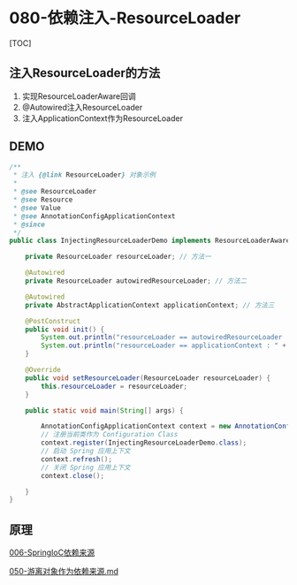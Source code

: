 # 080-依赖注入-ResourceLoader

[TOC]

## 注入ResourceLoader的方法

1. 实现ResourceLoaderAware回调
2. @Autowired注入ResourceLoader
3. 注入ApplicationContext作为ResourceLoader

### 

## DEMO

```java
/**
 * 注入 {@link ResourceLoader} 对象示例
 *
 * @see ResourceLoader
 * @see Resource
 * @see Value
 * @see AnnotationConfigApplicationContext
 * @since
 */
public class InjectingResourceLoaderDemo implements ResourceLoaderAware {

    private ResourceLoader resourceLoader; // 方法一

    @Autowired
    private ResourceLoader autowiredResourceLoader; // 方法二

    @Autowired
    private AbstractApplicationContext applicationContext; // 方法三

    @PostConstruct
    public void init() {
        System.out.println("resourceLoader == autowiredResourceLoader : " + (resourceLoader == autowiredResourceLoader));
        System.out.println("resourceLoader == applicationContext : " + (resourceLoader == applicationContext));
    }

    @Override
    public void setResourceLoader(ResourceLoader resourceLoader) {
        this.resourceLoader = resourceLoader;
    }

    public static void main(String[] args) {

        AnnotationConfigApplicationContext context = new AnnotationConfigApplicationContext();
        // 注册当前类作为 Configuration Class
        context.register(InjectingResourceLoaderDemo.class);
        // 启动 Spring 应用上下文
        context.refresh();
        // 关闭 Spring 应用上下文
        context.close();

    }
}

```

## 原理

 [006-SpringIoC依赖来源](../006-SpringIoC依赖来源/README.md) 

 [050-游离对象作为依赖来源.md](../006-SpringIoC依赖来源/050-游离对象作为依赖来源.md) 